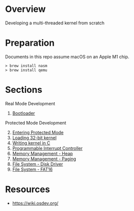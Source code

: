 # Overview

Developing a multi-threaded kernel from scratch

# Preparation

Documents in this repo assume macOS on an Apple M1 chip.

```shell
> brew install nasm
> brew install qemu
```

# Sections

Real Mode Development

1. [Bootloader](./doc/real_mode_development.md)

Protected Mode Development

2. [Entering Protected Mode](./doc/protected_mode_development_1.md)
3. [Loading 32-bit kernel](./doc/protected_mode_development_2.md)
4. [Writing kernel in C](./doc/protected_mode_development_3.md)
5. [Programmable Interrupt Controller](./doc/protected_mode_development_4.md)
6. [Memory Management - Heap](./doc/protected_mode_development_5.md)
7. [Memory Management - Paging](./doc/protected_mode_development_6.md)
8. [File System - Disk Driver](./doc/protected_mode_development_7.md)
9. [File System - FAT16](./doc/protected_mode_development_8.md)

# Resources

- https://wiki.osdev.org/
